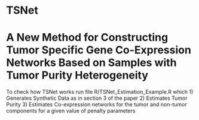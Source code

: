 # TSNet
# A New Method for Constructing Tumor Specific Gene Co-Expression Networks Based on Samples with Tumor Purity Heterogeneity 
 
 To check how TSNet works run file R/TSNet_Estimation_Example.R which
    1) Generates Synthetic Data as in section 3 of the paper
    2) Estimates Tumor Purity
    3) Estimates Co-expression networks for the tumor and non-tumor components for a given value of penalty parameters
                
 
